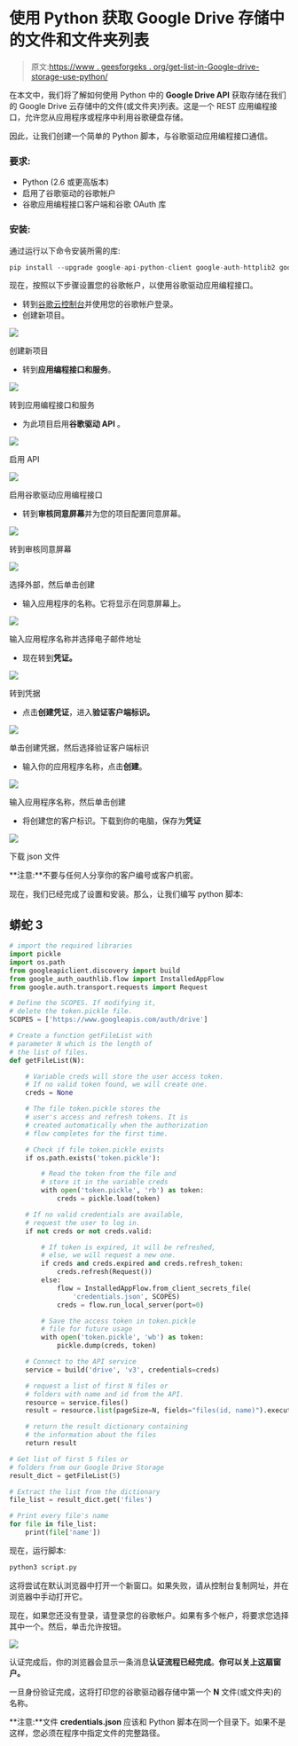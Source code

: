 # 使用 Python 获取 Google Drive 存储中的文件和文件夹列表

> 原文:[https://www . geesforgeks . org/get-list-in-Google-drive-storage-use-python/](https://www.geeksforgeeks.org/get-list-of-files-and-folders-in-google-drive-storage-using-python/)

在本文中，我们将了解如何使用 Python 中的 **Google Drive API** 获取存储在我们的 Google Drive 云存储中的文件(或文件夹)列表。这是一个 REST 应用编程接口，允许您从应用程序或程序中利用谷歌硬盘存储。

因此，让我们创建一个简单的 Python 脚本，与谷歌驱动应用编程接口通信。

### **要求:**

*   Python (2.6 或更高版本)
*   启用了谷歌驱动的谷歌帐户
*   谷歌应用编程接口客户端和谷歌 OAuth 库

### **安装:**

通过运行以下命令安装所需的库:

```py
pip install --upgrade google-api-python-client google-auth-httplib2 google-auth-oauthlib

```

现在，按照以下步骤设置您的谷歌帐户，以使用谷歌驱动应用编程接口。

*   转到[谷歌云控制台](https://console.cloud.google.com/)并使用您的谷歌帐户登录。
*   创建新项目。

![](img/f870f9eadb37c07ea914966ce9fa628e.png)

创建新项目

*   转到**应用编程接口和服务**。

![](img/401fae2fec9585a46b45ad423ded7111.png)

转到应用编程接口和服务

*   为此项目启用**谷歌驱动 API** 。

![](img/691b99d57a9c1ede9c82181cc179e401.png)

启用 API

![](img/8845f0e3257c62c09c421e919920290f.png)

启用谷歌驱动应用编程接口

*   转到**审核同意屏幕**并为您的项目配置同意屏幕。

![](img/d4809cfc17681c9468d83fbcb2e96303.png)

转到审核同意屏幕

![](img/90de49823374d9f8b70a767a02bf5fd3.png)

选择外部，然后单击创建

*   输入应用程序的名称。它将显示在同意屏幕上。

![](img/06e90ca2c727244e41ab3303466dc6f0.png)

输入应用程序名称并选择电子邮件地址

*   现在转到**凭证。**

![](img/0174a753f7daac2f4519fd970d5f237d.png)

转到凭据

*   点击**创建凭证**，进入**验证客户端标识。**

![](img/0076d12168c4f7e1471a5f7061c900fa.png)

单击创建凭据，然后选择验证客户端标识

*   输入你的应用程序名称，点击**创建**。

![](img/0e58254e09adf9943033f66cf83cf807.png)

输入应用程序名称，然后单击创建

*   将创建您的客户标识。下载到你的电脑，保存为**凭证**

![](img/1c53322438d0cd353b1fc04c33491fc2.png)

下载 json 文件

**注意:**不要与任何人分享你的客户编号或客户机密。

现在，我们已经完成了设置和安装。那么，让我们编写 python 脚本:

## 蟒蛇 3

```py
# import the required libraries
import pickle
import os.path
from googleapiclient.discovery import build
from google_auth_oauthlib.flow import InstalledAppFlow
from google.auth.transport.requests import Request

# Define the SCOPES. If modifying it,
# delete the token.pickle file.
SCOPES = ['https://www.googleapis.com/auth/drive']

# Create a function getFileList with 
# parameter N which is the length of 
# the list of files.
def getFileList(N):

    # Variable creds will store the user access token.
    # If no valid token found, we will create one.
    creds = None

    # The file token.pickle stores the 
    # user's access and refresh tokens. It is
    # created automatically when the authorization 
    # flow completes for the first time.

    # Check if file token.pickle exists
    if os.path.exists('token.pickle'):

        # Read the token from the file and 
        # store it in the variable creds
        with open('token.pickle', 'rb') as token:
            creds = pickle.load(token)

    # If no valid credentials are available, 
    # request the user to log in.
    if not creds or not creds.valid:

        # If token is expired, it will be refreshed,
        # else, we will request a new one.
        if creds and creds.expired and creds.refresh_token:
            creds.refresh(Request())
        else:
            flow = InstalledAppFlow.from_client_secrets_file(
                'credentials.json', SCOPES)
            creds = flow.run_local_server(port=0)

        # Save the access token in token.pickle 
        # file for future usage
        with open('token.pickle', 'wb') as token:
            pickle.dump(creds, token)

    # Connect to the API service
    service = build('drive', 'v3', credentials=creds)

    # request a list of first N files or 
    # folders with name and id from the API.
    resource = service.files()
    result = resource.list(pageSize=N, fields="files(id, name)").execute()

    # return the result dictionary containing 
    # the information about the files
    return result

# Get list of first 5 files or 
# folders from our Google Drive Storage
result_dict = getFileList(5)

# Extract the list from the dictionary
file_list = result_dict.get('files')

# Print every file's name
for file in file_list:
    print(file['name'])
```

现在，运行脚本:

```py
python3 script.py

```

这将尝试在默认浏览器中打开一个新窗口。如果失败，请从控制台复制网址，并在浏览器中手动打开它。

现在，如果您还没有登录，请登录您的谷歌帐户。如果有多个帐户，将要求您选择其中一个。然后，单击允许按钮。

![](img/46696570b48c4faab332940af06bd25f.png)

认证完成后，你的浏览器会显示一条消息**认证流程已经完成**。**你可以关上这扇窗户。**

一旦身份验证完成，这将打印您的谷歌驱动器存储中第一个 **N** 文件(或文件夹)的名称。

**注意:**文件 **credentials.json** 应该和 Python 脚本在同一个目录下。如果不是这样，您必须在程序中指定文件的完整路径。